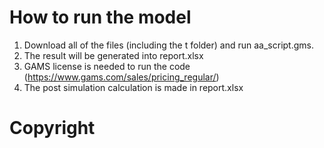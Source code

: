 # How to run the model 
1. Download all of the files (including the t folder) and run aa_script.gms. 
2. The result will be generated into report.xlsx
3. GAMS license is needed to run the code (https://www.gams.com/sales/pricing_regular/)
4. The post simulation calculation is made in report.xlsx
# Copyright
